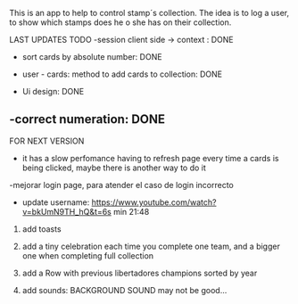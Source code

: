 This is an app to help to control stamp´s collection.
The idea is to log a user, to show which stamps does he o she has on their collection.

LAST UPDATES TODO
-session client side -> context : DONE

- sort cards by absolute number: DONE

- user - cards: method to add cards to collection: DONE

- Ui design: DONE

-correct numeration: DONE
---

FOR NEXT VERSION
- it has a slow perfomance having to refresh page every time a cards is being clicked, maybe there is another way to do it

-mejorar login page, para atender el caso de login incorrecto

- update username: 
https://www.youtube.com/watch?v=bkUmN9TH_hQ&t=6s
min 21:48

1) add toasts

2) add a tiny celebration each time you complete one team, and a bigger one when completing full collection

3) add a Row with previous libertadores champions sorted by year

4) add sounds: BACKGROUND SOUND may not be good...